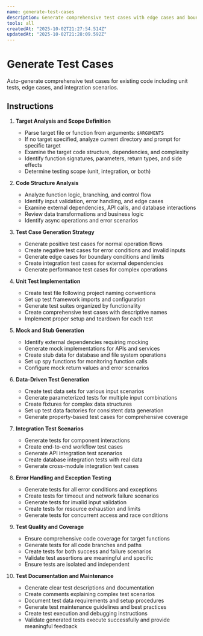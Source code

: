 ```yaml
---
name: generate-test-cases
description: Generate comprehensive test cases with edge cases and boundary conditions
tools: all
createdAt: "2025-10-02T21:27:54.514Z"
updatedAt: "2025-10-02T21:28:09.592Z"
---
```


# Generate Test Cases

Auto-generate comprehensive test cases for existing code including unit tests, edge cases, and integration scenarios.

## Instructions

1. **Target Analysis and Scope Definition**
   - Parse target file or function from arguments: `$ARGUMENTS`
   - If no target specified, analyze current directory and prompt for specific target
   - Examine the target code structure, dependencies, and complexity
   - Identify function signatures, parameters, return types, and side effects
   - Determine testing scope (unit, integration, or both)

2. **Code Structure Analysis**
   - Analyze function logic, branching, and control flow
   - Identify input validation, error handling, and edge cases
   - Examine external dependencies, API calls, and database interactions
   - Review data transformations and business logic
   - Identify async operations and error scenarios

3. **Test Case Generation Strategy**
   - Generate positive test cases for normal operation flows
   - Create negative test cases for error conditions and invalid inputs
   - Generate edge cases for boundary conditions and limits
   - Create integration test cases for external dependencies
   - Generate performance test cases for complex operations

4. **Unit Test Implementation**
   - Create test file following project naming conventions
   - Set up test framework imports and configuration
   - Generate test suites organized by functionality
   - Create comprehensive test cases with descriptive names
   - Implement proper setup and teardown for each test

5. **Mock and Stub Generation**
   - Identify external dependencies requiring mocking
   - Generate mock implementations for APIs and services
   - Create stub data for database and file system operations
   - Set up spy functions for monitoring function calls
   - Configure mock return values and error scenarios

6. **Data-Driven Test Generation**
   - Create test data sets for various input scenarios
   - Generate parameterized tests for multiple input combinations
   - Create fixtures for complex data structures
   - Set up test data factories for consistent data generation
   - Generate property-based test cases for comprehensive coverage

7. **Integration Test Scenarios**
   - Generate tests for component interactions
   - Create end-to-end workflow test cases
   - Generate API integration test scenarios
   - Create database integration tests with real data
   - Generate cross-module integration test cases

8. **Error Handling and Exception Testing**
   - Generate tests for all error conditions and exceptions
   - Create tests for timeout and network failure scenarios
   - Generate tests for invalid input validation
   - Create tests for resource exhaustion and limits
   - Generate tests for concurrent access and race conditions

9. **Test Quality and Coverage**
   - Ensure comprehensive code coverage for target functions
   - Generate tests for all code branches and paths
   - Create tests for both success and failure scenarios
   - Validate test assertions are meaningful and specific
   - Ensure tests are isolated and independent

10. **Test Documentation and Maintenance**
    - Generate clear test descriptions and documentation
    - Create comments explaining complex test scenarios
    - Document test data requirements and setup procedures
    - Generate test maintenance guidelines and best practices
    - Create test execution and debugging instructions
    - Validate generated tests execute successfully and provide meaningful feedback
